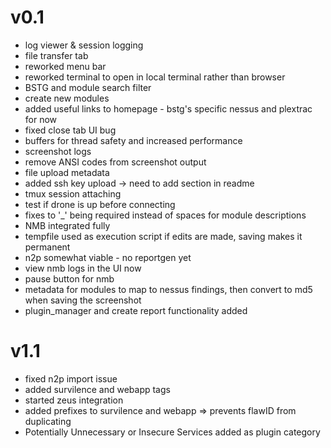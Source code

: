# v0.1
- log viewer & session logging
- file transfer tab
- reworked menu bar
- reworked terminal to open in local terminal rather than browser
- BSTG and module search filter
- create new modules
- added useful links to homepage - bstg's specific nessus and plextrac for now
- fixed close tab UI bug 
- buffers for thread safety and increased performance
- screenshot logs
- remove ANSI codes from screenshot output
- file upload metadata
- added ssh key upload -> need to add section in readme
- tmux session attaching
- test if drone is up before connecting
- fixes to '_' being required instead of spaces for module descriptions
- NMB integrated fully
- tempfile used as execution script if edits are made, saving makes it permanent 
- n2p somewhat viable - no reportgen yet
- view nmb logs in the UI now
- pause button for nmb
- metadata for modules to map to nessus findings, then convert to md5 when saving the screenshot
- plugin_manager and create report functionality added
# v1.1
- fixed n2p import issue 
- added survilence and webapp tags 
- started zeus integration 
- added prefixes to survilence and webapp => prevents flawID from duplicating
- Potentially Unnecessary or Insecure Services added as plugin category